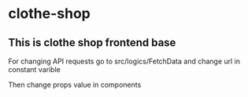 # clothe-shop
## This is clothe shop frontend base

For changing API requests go to src/logics/FetchData and change url in constant varible

Then change props value in components
